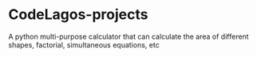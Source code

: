 # CodeLagos-projects
A python multi-purpose calculator that can calculate the area of different shapes, 
factorial, simultaneous equations, etc
